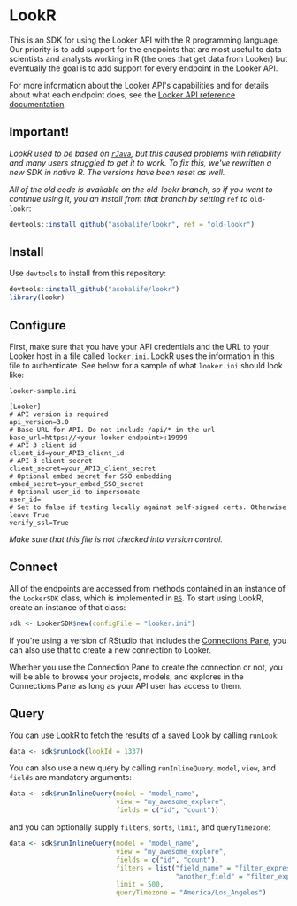 <!-- README.md is generated from README.Rmd. Please edit that file -->
LookR
=====

This is an SDK for using the Looker API with the R programming language. Our priority is to add support for the endpoints that are most useful to data scientists and analysts working in R (the ones that get data from Looker) but eventually the goal is to add support for every endpoint in the Looker API.

For more information about the Looker API's capabilities and for details about what each endpoint does, see the [Looker API reference documentation](https://docs.looker.com/reference/api-and-integration/api-reference).

Important!
----------

*LookR used to be based on [`rJava`](https://cran.r-project.org/package=rJava), but this caused problems with reliability and many users struggled to get it to work. To fix this, we've rewritten a new SDK in native R. The versions have been reset as well.*

*All of the old code is available on the old-lookr branch, so if you want to continue using it, you an install from that branch by setting* `ref` *to* `old-lookr`:

``` r
devtools::install_github("asobalife/lookr", ref = "old-lookr")
```

Install
-------

Use `devtools` to install from this repository:

``` r
devtools::install_github("asobalife/lookr")
library(lookr)
```

Configure
---------

First, make sure that you have your API credentials and the URL to your Looker host in a file called `looker.ini`. LookR uses the information in this file to authenticate. See below for a sample of what `looker.ini` should look like:

`looker-sample.ini`

    [Looker]
    # API version is required
    api_version=3.0
    # Base URL for API. Do not include /api/* in the url
    base_url=https://<your-looker-endpoint>:19999
    # API 3 client id
    client_id=your_API3_client_id
    # API 3 client secret
    client_secret=your_API3_client_secret
    # Optional embed secret for SSO embedding
    embed_secret=your_embed_SSO_secret
    # Optional user_id to impersonate
    user_id=
    # Set to false if testing locally against self-signed certs. Otherwise leave True
    verify_ssl=True

*Make sure that this file is not checked into version control.*

Connect
-------

All of the endpoints are accessed from methods contained in an instance of the `LookerSDK` class, which is implemented in [`R6`](https://cran.r-project.org/web/packages/R6/index.html). To start using LookR, create an instance of that class:

``` r
sdk <- LookerSDK$new(configFile = "looker.ini")
```

If you're using a version of RStudio that includes the [Connections Pane](https://support.rstudio.com/hc/en-us/articles/115010915687-Using-RStudio-Connections), you can also use that to create a new connection to Looker.

Whether you use the Connection Pane to create the connection or not, you will be able to browse your projects, models, and explores in the Connections Pane as long as your API user has access to them.

Query
-----

You can use LookR to fetch the results of a saved Look by calling `runLook`:

``` r
data <- sdk$runLook(lookId = 1337)
```

You can also use a new query by calling `runInlineQuery`. `model`, `view`, and `fields` are mandatory arguments:

``` r
data <- sdk$runInlineQuery(model = "model_name",
                           view = "my_awesome_explore",
                           fields = c("id", "count"))
```

and you can optionally supply `filters`, `sorts`, `limit`, and `queryTimezone`:

``` r
data <- sdk$runInlineQuery(model = "model_name",
                           view = "my_awesome_explore",
                           fields = c("id", "count"),
                           filters = list("field_name" = "filter_expression",
                                          "another_field" = "filter_expression"),
                           limit = 500,
                           queryTimezone = "America/Los_Angeles")
```
